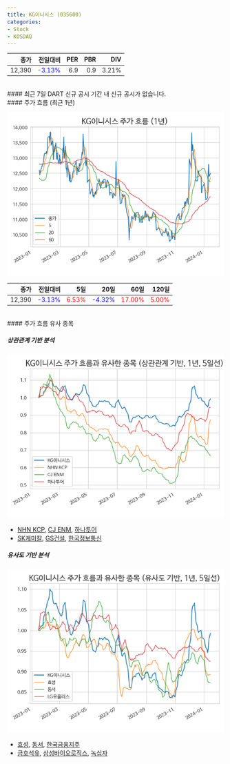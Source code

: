 ```yaml
---
title: KG이니시스 (035600)
categories:
- Stock
- KOSDAQ
---
```


|종가|전일대비|PER|PBR|DIV|
|---:|-------:|--:|--:|--:|
|12,390|<span style="color: blue">-3.13%</span>|6.9|0.9|3.21%|

<!-- more -->

<br>
#### 최근 7일 DART 신규 공시
기간 내 신규 공시가 없습니다.

<br>
#### 주가 흐름 (최근 1년)

![035600](/assets/images/stock/035600.png)

|종가|전일대비|5일|20일|60일|120일|
|---:|-------:|--:|---:|---:|----:|
|12,390|<span style="color: blue">-3.13%</span>|<span style="color: red">6.53%</span>|<span style="color: blue">-4.32%</span>|<span style="color: red">17.00%</span>|<span style="color: red">5.00%</span>|

<br>
#### 주가 흐름 유사 종목

##### 상관관계 기반 분석

![035600](/assets/images/stock/035600_corr.png)
- [NHN KCP](/060250/), [CJ ENM](/035760/), [하나투어](/039130/)
- [SK케미칼](/285130/), [GS건설](/006360/), [한국정보통신](/025770/)

##### 유사도 기반 분석

![035600](/assets/images/stock/035600_sim.png)
- [효성](/004800/), [동서](/026960/), [한국금융지주](/071050/)
- [금호석유](/011780/), [삼성바이오로직스](/207940/), [녹십자](/006280/)